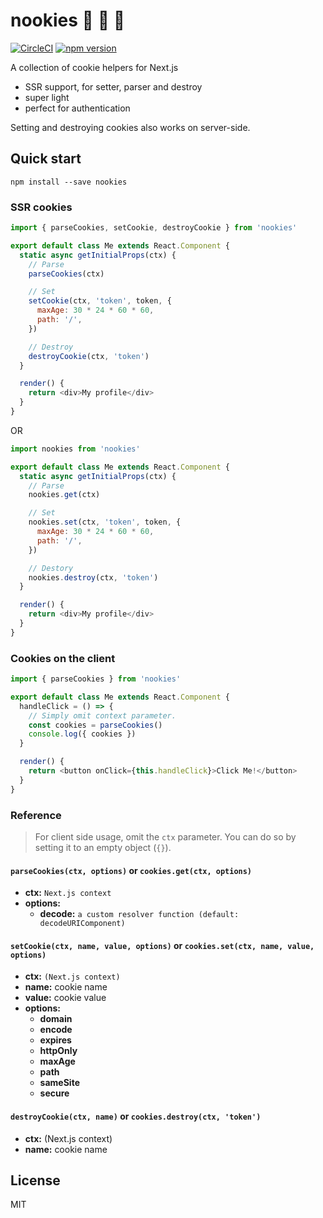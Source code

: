 # nookies :cookie: :cookie: :cookie:

[![CircleCI](https://circleci.com/gh/maticzav/nookies/tree/master.svg?style=shield)](https://circleci.com/gh/maticzav/nookies/tree/master) [![npm version](https://badge.fury.io/js/nookies.svg)](https://badge.fury.io/js/nookies)

A collection of cookie helpers for Next.js

- SSR support, for setter, parser and destroy
- super light
- perfect for authentication

Setting and destroying cookies also works on server-side.

## Quick start

`npm install --save nookies`

### SSR cookies

```js
import { parseCookies, setCookie, destroyCookie } from 'nookies'

export default class Me extends React.Component {
  static async getInitialProps(ctx) {
    // Parse
    parseCookies(ctx)

    // Set
    setCookie(ctx, 'token', token, {
      maxAge: 30 * 24 * 60 * 60,
      path: '/',
    })

    // Destroy
    destroyCookie(ctx, 'token')
  }

  render() {
    return <div>My profile</div>
  }
}
```

OR

```js
import nookies from 'nookies'

export default class Me extends React.Component {
  static async getInitialProps(ctx) {
    // Parse
    nookies.get(ctx)

    // Set
    nookies.set(ctx, 'token', token, {
      maxAge: 30 * 24 * 60 * 60,
      path: '/',
    })

    // Destory
    nookies.destroy(ctx, 'token')
  }

  render() {
    return <div>My profile</div>
  }
}
```

### Cookies on the client

```js
import { parseCookies } from 'nookies'

export default class Me extends React.Component {
  handleClick = () => {
    // Simply omit context parameter.
    const cookies = parseCookies()
    console.log({ cookies })
  }

  render() {
    return <button onClick={this.handleClick}>Click Me!</button>
  }
}
```

### Reference

> For client side usage, omit the `ctx` parameter. You can do so by setting it to an empty object (`{}`).

#### `parseCookies(ctx, options)` or `cookies.get(ctx, options)`

- **ctx:** `Next.js context`
- **options:**
  - **decode:** `a custom resolver function (default: decodeURIComponent)`

#### `setCookie(ctx, name, value, options)` or `cookies.set(ctx, name, value, options)`

- **ctx:** `(Next.js context)`
- **name:** cookie name
- **value:** cookie value
- **options:**
  - **domain**
  - **encode**
  - **expires**
  - **httpOnly**
  - **maxAge**
  - **path**
  - **sameSite**
  - **secure**

#### `destroyCookie(ctx, name)` or `cookies.destroy(ctx, 'token')`

- **ctx:** (Next.js context)
- **name:** cookie name

## License

MIT
